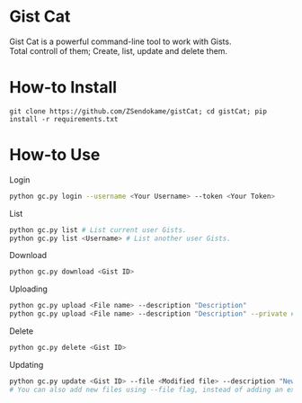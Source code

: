 # Gist Cat
Gist Cat is a powerful command-line tool to work with Gists.<br>
Total controll of them; Create, list, update and delete them.

# How-to Install
```
git clone https://github.com/ZSendokame/gistCat; cd gistCat; pip install -r requirements.txt
```

# How-to Use
Login
```sh
python gc.py login --username <Your Username> --token <Your Token>
```

List
```sh
python gc.py list # List current user Gists.
python gc.py list <Username> # List another user Gists. 
```

Download
```sh
python gc.py download <Gist ID>
```

Uploading
```sh
python gc.py upload <File name> --description "Description"
python gc.py upload <File name> --description "Description" --private # If you wan't a private repository.
```

Delete
```sh
python gc.py delete <Gist ID>
```

Updating
```sh
python gc.py update <Gist ID> --file <Modified file> --description "New description if you want."
# You can also add new files using --file flag, instead of adding an existing file. Add a new one that does not exists.
```
